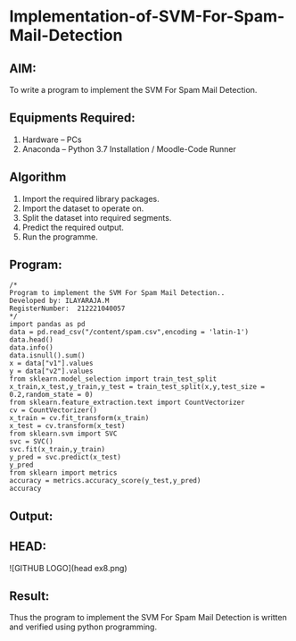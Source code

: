 # Implementation-of-SVM-For-Spam-Mail-Detection

## AIM:
To write a program to implement the SVM For Spam Mail Detection.

## Equipments Required:
1. Hardware – PCs
2. Anaconda – Python 3.7 Installation / Moodle-Code Runner

## Algorithm
1. Import the required library packages.
2. Import the dataset to operate on.
3. Split the dataset into required segments.
4. Predict the required output.
5. Run the programme.

## Program:
```
/*
Program to implement the SVM For Spam Mail Detection..
Developed by: ILAYARAJA.M
RegisterNumber:  212221040057
*/
import pandas as pd
data = pd.read_csv("/content/spam.csv",encoding = 'latin-1')
data.head()
data.info()
data.isnull().sum()
x = data["v1"].values
y = data["v2"].values
from sklearn.model_selection import train_test_split
x_train,x_test,y_train,y_test = train_test_split(x,y,test_size = 0.2,random_state = 0)
from sklearn.feature_extraction.text import CountVectorizer
cv = CountVectorizer()    
x_train = cv.fit_transform(x_train)
x_test = cv.transform(x_test)
from sklearn.svm import SVC
svc = SVC()
svc.fit(x_train,y_train)
y_pred = svc.predict(x_test)
y_pred
from sklearn import metrics
accuracy = metrics.accuracy_score(y_test,y_pred)
accuracy
```

## Output:
## HEAD:
![GITHUB LOGO](head ex8.png)




## Result:
Thus the program to implement the SVM For Spam Mail Detection is written and verified using python programming.
